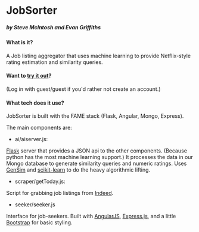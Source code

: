 # JobSorter
##### by Steve McIntosh and Evan Griffiths

#### What is it?
A Job listing aggregator that uses machine learning to provide Netflix-style rating estimation and similarity queries.

#### Want to [try it out](http://sleepylemur.ddns.net:3000/)?

(Log in with guest/guest if you'd rather not create an account.)

#### What tech does it use?
JobSorter is built with the FAME stack (Flask, Angular, Mongo, Express).

The main components are:

  - ai/aiserver.js:

  [Flask](http://flask.pocoo.org/) server that provides a JSON api to the other components. (Because python has the most machine learning support.) It processes the data in our Mongo database to generate similarity queries and numeric ratings. Uses [GenSim](https://radimrehurek.com/gensim/) and [scikit-learn](http://scikit-learn.org/stable/) to do the heavy algorithmic lifting.

  - scraper/getToday.js:

  Script for grabbing job listings from [Indeed](http://www.indeed.com/).

  - seeker/seeker.js

  Interface for job-seekers. Built with [AngularJS](https://angularjs.org/), [Express.js](http://expressjs.com/), and a little [Bootstrap](http://getbootstrap.com/) for basic styling.
